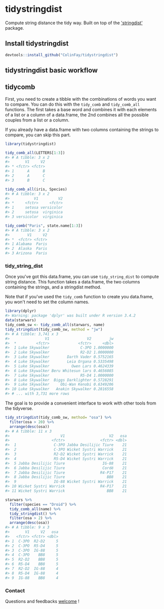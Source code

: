<!-- README.md is generated from README.Rmd. Please edit that file -->
tidystringdist
==============

Compute string distance the tidy way. Built on top of the ['stringdist'](https://github.com/markvanderloo/stringdist) package.

Install tidystringdist
----------------------

``` r
devtools::install_github("ColinFay/tidystringdist")
```

tidystringdist basic workflow
-----------------------------

tidycomb
--------

First, you need to create a tibble with the combinations of words you want to compare. You can do this with the `tidy_comb` and `tidy_comb_all` functions. The first takes a base word and combines it with each elements of a list or a column of a data.frame, the 2nd combines all the possible couples from a list or a column.

If you already have a data.frame with two columns containing the strings to compare, you can skip this part.

``` r
library(tidystringdist)

tidy_comb_all(LETTERS[1:3])
#> # A tibble: 3 x 2
#>       V1     V2
#> * <fctr> <fctr>
#> 1      A      B
#> 2      A      C
#> 3      B      C
```

``` r
tidy_comb_all(iris, Species)
#> # A tibble: 3 x 2
#>           V1         V2
#> *     <fctr>     <fctr>
#> 1     setosa versicolor
#> 2     setosa  virginica
#> 3 versicolor  virginica
```

``` r
tidy_comb("Paris", state.name[1:3])
#> # A tibble: 3 x 2
#>        V1     V2
#> *  <fctr> <fctr>
#> 1 Alabama  Paris
#> 2  Alaska  Paris
#> 3 Arizona  Paris
```

### tidy\_string\_dist

Once you've got this data.frame, you can use `tidy_string_dist` to compute string distance. This function takes a data.frame, the two columns containing the strings, and a stringdist method.

Note that if you've used the `tidy_comb` function to create you data.frame, you won't need to set the column names.

``` r
library(dplyr)
#> Warning: package 'dplyr' was built under R version 3.4.2
data(starwars)
tidy_comb_sw <- tidy_comb_all(starwars, name)
tidy_stringdist(tidy_comb_sw, method = "jw")
#> # A tibble: 3,741 x 3
#>                V1                 V2        jw
#>  *         <fctr>             <fctr>     <dbl>
#>  1 Luke Skywalker              C-3PO 1.0000000
#>  2 Luke Skywalker              R2-D2 1.0000000
#>  3 Luke Skywalker        Darth Vader 0.5752165
#>  4 Luke Skywalker        Leia Organa 0.5335498
#>  5 Luke Skywalker          Owen Lars 0.4624339
#>  6 Luke Skywalker Beru Whitesun lars 0.4656085
#>  7 Luke Skywalker              R5-D4 1.0000000
#>  8 Luke Skywalker  Biggs Darklighter 0.5728291
#>  9 Luke Skywalker     Obi-Wan Kenobi 0.6349206
#> 10 Luke Skywalker   Anakin Skywalker 0.2816558
#> # ... with 3,731 more rows
```

The goal is to provide a convenient interface to work with other tools from the tidyverse.

``` r
tidy_stringdist(tidy_comb_sw, method= "osa") %>%
  filter(osa > 20) %>%
  arrange(desc(osa))
#> # A tibble: 11 x 3
#>                       V1                    V2   osa
#>                   <fctr>                <fctr> <dbl>
#>  1                 C-3PO Jabba Desilijic Tiure    21
#>  2                 C-3PO Wicket Systri Warrick    21
#>  3                 R2-D2 Wicket Systri Warrick    21
#>  4                 R5-D4 Wicket Systri Warrick    21
#>  5 Jabba Desilijic Tiure                 IG-88    21
#>  6 Jabba Desilijic Tiure                 Cordé    21
#>  7 Jabba Desilijic Tiure                R4-P17    21
#>  8 Jabba Desilijic Tiure                   BB8    21
#>  9                 IG-88 Wicket Systri Warrick    21
#> 10 Wicket Systri Warrick                R4-P17    21
#> 11 Wicket Systri Warrick                   BB8    21
```

``` r
starwars %>%
  filter(species == "Droid") %>%
  tidy_comb_all(name) %>%
  tidy_stringdist() %>% 
  filter(osa > 2) %>%
  arrange(desc(osa))
#> # A tibble: 9 x 3
#>       V1     V2   osa
#>   <fctr> <fctr> <dbl>
#> 1  C-3PO  R2-D2     5
#> 2  C-3PO  R5-D4     5
#> 3  C-3PO  IG-88     5
#> 4  C-3PO    BB8     5
#> 5  R2-D2    BB8     5
#> 6  R5-D4    BB8     5
#> 7  R2-D2  IG-88     4
#> 8  R5-D4  IG-88     4
#> 9  IG-88    BB8     4
```

### Contact

Questions and feedbacks [welcome](mailto:contact@colinfay.me) !
